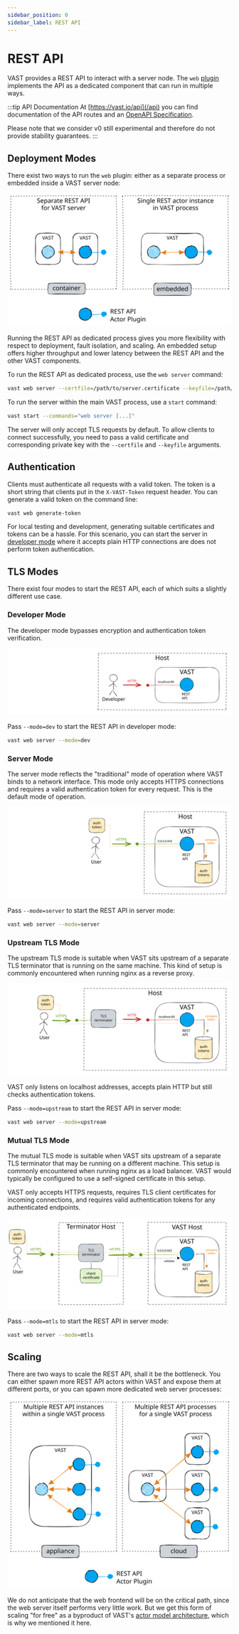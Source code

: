 ```yaml
---
sidebar_position: 0
sidebar_label: REST API
---
```


# REST API

VAST provides a REST API to interact with a server node. The `web`
[plugin](/docs/understand/architecture/plugins) implements the API as a
dedicated component that can run in multiple ways.

:::tip API Documentation
At [https://vast.io/api](/api) you can find documentation of the API routes and
an [OpenAPI Specification](https://spec.openapis.org/oas/latest.html).

Please note that we consider v0 still experimental and therefore do not provide
stability guarantees.
:::

## Deployment Modes

There exist two ways to run the `web` plugin: either as a separate process or
embedded inside a VAST server node:

![REST API - Single Deployment](rest-api-deployment-single.excalidraw.svg)

Running the REST API as dedicated process gives you more flexibility with
respect to deployment, fault isolation, and scaling. An embedded setup offers
higher throughput and lower latency between the REST API and the other VAST
components.

To run the REST API as dedicated process, use the `web server` command:

```bash
vast web server --certfile=/path/to/server.certificate --keyfile=/path/to/private.key
```

To run the server within the main VAST process, use a `start` command:

```bash
vast start --commands="web server [...]"
```

The server will only accept TLS requests by default. To allow clients to connect
successfully, you need to pass a valid certificate and corresponding private key
with the `--certfile` and `--keyfile` arguments.

## Authentication

Clients must authenticate all requests with a valid token. The token is a short
string that clients put in the `X-VAST-Token` request header. You can generate a
valid token on the command line:

```bash
vast web generate-token
```

For local testing and development, generating suitable certificates and tokens
can be a hassle. For this scenario, you can start the server in [developer
mode](#developer-mode) where it accepts plain HTTP connections are does not
perform token authentication.

## TLS Modes

There exist four modes to start the REST API, each of which suits a slightly
different use case.

### Developer Mode

The developer mode bypasses encryption and authentication token verification.

![REST API - Developer Mode](rest-api-mode-developer.excalidraw.svg)

Pass `--mode=dev` to start the REST API in developer mode:

```bash
vast web server --mode=dev
```

### Server Mode

The server mode reflects the "traditional" mode of operation where VAST binds to
a network interface. This mode only accepts HTTPS connections and requires a
valid authentication token for every request. This is the default mode of
operation.

![REST API - Server Mode](rest-api-mode-server.excalidraw.svg)

Pass `--mode=server` to start the REST API in server mode:

```bash
vast web server --mode=server
```

### Upstream TLS Mode

The upstream TLS mode is suitable when VAST sits upstream of a separate
TLS terminator that is running on the same machine. This kind of setup
is commonly encountered when running nginx as a reverse proxy.

![REST API - Upstream TLS Mode](rest-api-mode-upstream.excalidraw.svg)

VAST only listens on localhost addresses, accepts plain HTTP but still
checks authentication tokens.

Pass `--mode=upstream` to start the REST API in server mode:

```bash
vast web server --mode=upstream
```

### Mutual TLS Mode

The mutual TLS mode is suitable when VAST sits upstream of a separate TLS
terminator that may be running on a different machine. This setup is commonly
encountered when running nginx as a load balancer. VAST would typically be
configured to use a self-signed certificate in this setup.

VAST only accepts HTTPS requests, requires TLS client certificates for incoming
connections, and requires valid authentication tokens for any authenticated
endpoints.

![REST API - mTLS Mode](rest-api-mode-mtls.excalidraw.svg)

Pass `--mode=mtls` to start the REST API in server mode:

```bash
vast web server --mode=mtls
```

## Scaling

There are two ways to scale the REST API, shall it be the bottleneck. You can
either spawn more REST API actors within VAST and expose them at different
ports, or you can spawn more dedicated web server processes:

![REST API - Multi Deployment](rest-api-deployment-multi.excalidraw.svg)

We do not anticipate that the web frontend will be on the critical path, since
the web server itself performs very little work. But we get this form of scaling
"for free" as a byproduct of VAST's [actor model
architecture](/docs/understand/architecture/actor-model), which is why we
mentioned it here.
